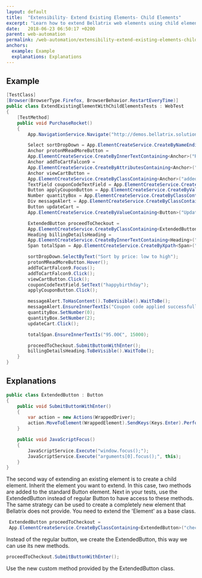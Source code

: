 ```yaml
---
layout: default
title:  "Extensibility- Extend Existing Elements- Child Elements"
excerpt: "Learn how to extend Bellatrix web elements using child elements."
date:   2018-06-23 06:50:17 +0200
parent: web-automation
permalink: /web-automation/extensibility-extend-existing-elements-child-elements/
anchors:
  example: Example
  explanations: Explanations
---
```

Example
-------
```csharp
[TestClass]
[Browser(BrowserType.Firefox, BrowserBehavior.RestartEveryTime)]
public class ExtendExistingElementWithChildElementsTests : WebTest
{
    [TestMethod]
    public void PurchaseRocket()
    {
        App.NavigationService.Navigate("http://demos.bellatrix.solutions/");

        Select sortDropDown = App.ElementCreateService.CreateByNameEndingWith<Select>("orderby");
        Anchor protonMReadMoreButton = 
        App.ElementCreateService.CreateByInnerTextContaining<Anchor>("Read more");
        Anchor addToCartFalcon9 = 
        App.ElementCreateService.CreateByAttributesContaining<Anchor>("data-product_id", "28").ToBeClickable();
        Anchor viewCartButton = 
        App.ElementCreateService.CreateByClassContaining<Anchor>("added_to_cart wc-forward").ToBeClickable();
        TextField couponCodeTextField = App.ElementCreateService.CreateById<TextField>("coupon_code");
        Button applyCouponButton = App.ElementCreateService.CreateByValueContaining<Button>("Apply coupon");
        Number quantityBox = App.ElementCreateService.CreateByClassContaining<Number>("input-text qty text");
        Div messageAlert = App.ElementCreateService.CreateByClassContaining<Div>("woocommerce-message");
        Button updateCart = 
        App.ElementCreateService.CreateByValueContaining<Button>("Update cart").ToBeClickable();

        ExtendedButton proceedToCheckout = 
        App.ElementCreateService.CreateByClassContaining<ExtendedButton>("checkout alt wc-forward");
        Heading billingDetailsHeading = 
        App.ElementCreateService.CreateByInnerTextContaining<Heading>("Billing details");
        Span totalSpan = App.ElementCreateService.CreateByXpath<Span>("//*[@class='order-total']//span");

        sortDropDown.SelectByText("Sort by price: low to high");
        protonMReadMoreButton.Hover();
        addToCartFalcon9.Focus();
        addToCartFalcon9.Click();
        viewCartButton.Click();
        couponCodeTextField.SetText("happybirthday");
        applyCouponButton.Click();

        messageAlert.ToHasContent().ToBeVisible().WaitToBe();
        messageAlert.EnsureInnerTextIs("Coupon code applied successfully.");
        quantityBox.SetNumber(0);
        quantityBox.SetNumber(2);
        updateCart.Click();

        totalSpan.EnsureInnerTextIs("95.00€", 15000);

        proceedToCheckout.SubmitButtonWithEnter();
        billingDetailsHeading.ToBeVisible().WaitToBe();
    }
}
```

Explanations
------------
```csharp
public class ExtendedButton : Button
{
    public void SubmitButtonWithEnter()
    {
        var action = new Actions(WrappedDriver);
        action.MoveToElement(WrappedElement).SendKeys(Keys.Enter).Perform();
    }

    public void JavaScriptFocus()
    {
        JavaScriptService.Execute("window.focus();");
        JavaScriptService.Execute("arguments[0].focus();", this);
    }
}
```
The second way of extending an existing element is to create a child element. Inherit the element you want to extend. In this case, two methods are added to the standard Button element. Next in your tests, use the ExtendedButton instead of regular Button to have access to these methods.
The same strategy can be used to create a completely new element that Bellatrix does not provide. You need to extend the 'Element' as a base class.
```csharp
 ExtendedButton proceedToCheckout = 
 App.ElementCreateService.CreateByClassContaining<ExtendedButton>("checkout-button button alt wc-forward");
```
Instead of the regular button, we create the ExtendedButton, this way we can use its new methods.
```csharp
proceedToCheckout.SubmitButtonWithEnter();
```
Use the new custom method provided by the ExtendedButton class.